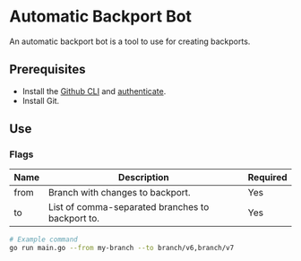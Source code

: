 # Automatic Backport Bot

An automatic backport bot is a tool to use for creating backports.  


## Prerequisites
- Install the [Github CLI](https://github.com/cli/cli) and [authenticate](https://cli.github.com/manual/gh_auth_login). 
- Install Git. 
  
## Use

### Flags 

| Name     | Description | Required | 
| ----------- | ----------- |---|
| from     | Branch with changes to backport.|Yes|
| to   | List of comma-separated branches to backport to.|Yes|

``` bash
# Example command
go run main.go --from my-branch --to branch/v6,branch/v7
```

